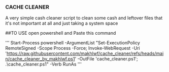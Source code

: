 ### CACHE CLEANER
A very simple cash cleaner script to clean some cash and leftover files that it's not important at all and just taking a system space

##TO USE
open powershell and Paste this command

'''
Start-Process powershell -ArgumentList "Set-ExecutionPolicy RemoteSigned -Scope Process -Force; Invoke-WebRequest -Uri 'https://raw.githubusercontent.com/makhlwf/cache_cleaner/refs/heads/main/cache_cleaner_by_makhlwf.ps1' -OutFile 'cache_cleaner.ps1'; .\cache_cleaner.ps1" -Verb RunAs
'''
